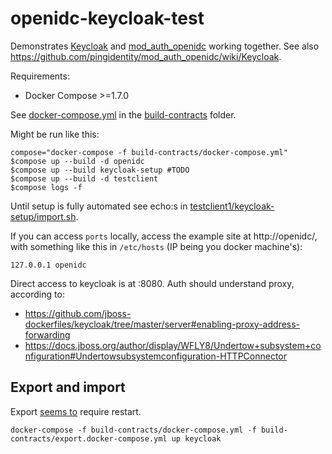 # openidc-keycloak-test

Demonstrates [Keycloak](http://keycloak.jboss.org/) and [mod_auth_openidc](https://github.com/pingidentity/mod_auth_openidc/) working together. See also https://github.com/pingidentity/mod_auth_openidc/wiki/Keycloak.

Requirements:
 * Docker Compose >=1.7.0

See [docker-compose.yml](https://github.com/Reposoft/openidc-keycloak-test/blob/master/build-contracts/docker-compose.yml) in the [build-contracts](https://github.com/Reposoft/openidc-keycloak-test/tree/master/build-contracts) folder.

Might be run like this:
```
compose="docker-compose -f build-contracts/docker-compose.yml"
$compose up --build -d openidc
$compose up --build keycloak-setup #TODO
$compose up --build -d testclient
$compose logs -f
```

Until setup is fully automated see echo:s in [testclient1/keycloak-setup/import.sh](https://github.com/Reposoft/openidc-keycloak-test/blob/keycloak-setup-import/build-contracts/keycloak-setup/import.sh).

If you can access `ports` locally, access the example site at http://openidc/, with something like this in `/etc/hosts` (IP being you docker machine's):
```
127.0.0.1 openidc
```

Direct access to keycloak is at :8080. Auth should understand proxy, according to:
 * https://github.com/jboss-dockerfiles/keycloak/tree/master/server#enabling-proxy-address-forwarding
 * https://docs.jboss.org/author/display/WFLY8/Undertow+subsystem+configuration#Undertowsubsystemconfiguration-HTTPConnector

## Export and import

Export [seems to](https://keycloak.gitbooks.io/documentation/server_admin/topics/export-import.html) require restart.
```
docker-compose -f build-contracts/docker-compose.yml -f build-contracts/export.docker-compose.yml up keycloak
```
